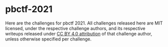 # pbctf-2021

Here are the challenges for pbctf 2021. All challenges released here are MIT
licensed, under the respective challenge authors, and its respective writeups
released under [CC BY 4.0 attribution][1] of that challenge author, unless otherwise
specified per challenge.

[1]: https://creativecommons.org/choose/results-one?license_code=by&jurisdiction=&version=4.0&lang=en
